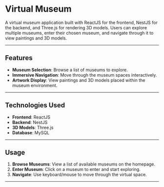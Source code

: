 # Virtual Museum

A virtual museum application built with ReactJS for the frontend, NestJS for the backend, and Three.js for rendering 3D models. Users can explore multiple museums, enter their chosen museum, and navigate through it to view paintings and 3D models.

---

## Features
- **Museum Selection**: Browse a list of museums to explore.
- **Immersive Navigation**: Move through the museum spaces interactively.
- **Artwork Display**: View paintings and 3D models placed within the museum environment.

---

## Technologies Used
- **Frontend**: ReactJS
- **Backend**: NestJS
- **3D Models**: Three.js
- **Database**: MySQL

---

## Usage
1. **Browse Museums**: View a list of available museums on the homepage.
2. **Enter Museum**: Click on a museum to enter and start exploring.
3. **Navigate**: Use keyboard/mouse to move through the virtual space.

---
